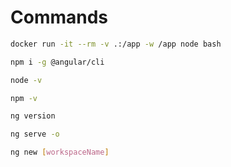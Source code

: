 
# Commands

```sh
docker run -it --rm -v .:/app -w /app node bash
```

```sh
npm i -g @angular/cli
```

```sh
node -v
```

```sh
npm -v
```

```sh
ng version
```

```sh
ng serve -o
```

```sh
ng new [workspaceName]
```

